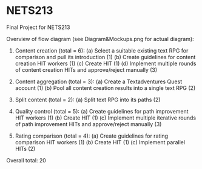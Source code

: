 # NETS213
Final Project for NETS213

Overview of flow diagram (see Diagram&Mockups.png for actual diagram):

1. Content creation (total = 6):
   (a) Select a suitable existing text RPG for comparison and pull its introduction (1)
   (b) Create guidelines for content creation HIT workers (1) 
   (c) Create HIT (1)
   (d) Implement multiple rounds of content creation HITs and approve/reject manually (3)

2. Content aggregation (total = 3):
   (a) Create a Textadventures Quest account (1) 
   (b) Pool all content creation results into a single text RPG (2)

3. Split content (total = 2):
   (a) Split text RPG into its paths (2)

4. Quality control (total = 5):
   (a) Create guidelines for path improvement HIT workers (1)
   (b) Create HIT (1)
   (c) Implement multiple iterative rounds of path improvement HITs and approve/reject manually (3)

5. Rating comparison (total = 4):
   (a) Create guidelines for rating comparison HIT workers (1)
   (b) Create HIT (1)
   (c) Implement parallel HITs (2)
   
Overall total: 20
